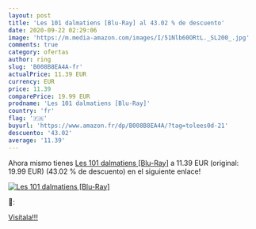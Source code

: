 ```yaml
---
layout: post
title: 'Les 101 dalmatiens [Blu-Ray] al 43.02 % de descuento'
date: 2020-09-22 02:29:06
image: 'https://m.media-amazon.com/images/I/51Nlb60ORtL._SL200_.jpg'
comments: true
category: ofertas
author: ring
slug: 'B008B8EA4A-fr'
actualPrice: 11.39 EUR
currency: EUR
price: 11.39
comparePrice: 19.99 EUR
prodname: 'Les 101 dalmatiens [Blu-Ray]'
country: 'fr'
flag: '🇫🇷'
buyurl: 'https://www.amazon.fr/dp/B008B8EA4A/?tag=tolees0d-21'
descuento: '43.02'
average: '11.39'
---
```


Ahora mismo tienes [Les 101 dalmatiens [Blu-Ray]](https://www.amazon.fr/dp/B008B8EA4A/?tag=tolees0d-21) a 11.39 EUR (original: 19.99 EUR) (43.02 %  de descuento) en el siguiente enlace!

[![Les 101 dalmatiens [Blu-Ray]](https://m.media-amazon.com/images/I/51Nlb60ORtL._SL200_.jpg)](https://www.amazon.fr/dp/B008B8EA4A/?tag=tolees0d-21)

🔎:


[Visítala!!!](https://www.amazon.fr/dp/B008B8EA4A/?tag=tolees0d-21)
